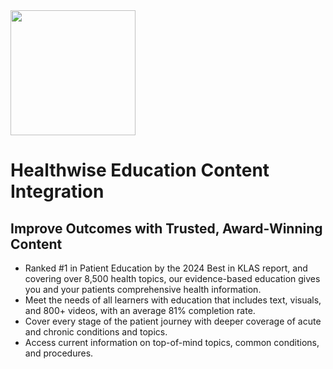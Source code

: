 <img src="https://images.prismic.io/canvas-website/ZmdD7Zm069VX1nE3_healthwise_400.png" width="200px">

# Healthwise Education Content Integration

## Improve Outcomes with Trusted, Award-Winning Content
- Ranked #1 in Patient Education by the 2024 Best in KLAS report, and covering over 8,500 health topics, our evidence-based education gives you and your patients comprehensive health information.
- Meet the needs of all learners with education that includes text, visuals, and 800+ videos, with an average 81% completion rate.
- Cover every stage of the patient journey with deeper coverage of acute and chronic conditions and topics.
- Access current information on top-of-mind topics, common conditions, and procedures.

